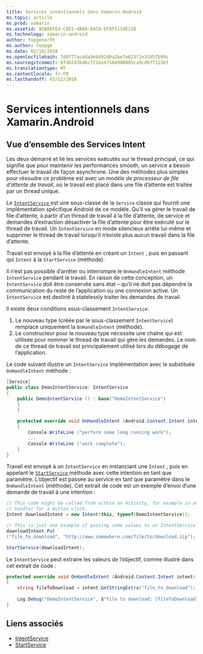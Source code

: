 ```yaml
---
title: Services intentionnels dans Xamarin.Android
ms.topic: article
ms.prod: xamarin
ms.assetid: A5B86FE4-C8E2-4B0A-84CA-EF8F5119E31B
ms.technology: xamarin-android
author: topgenorth
ms.author: toopge
ms.date: 02/16/2018
ms.openlocfilehash: 7d8f77ac4da9eb992d0a2be7e623f1e33d57b99c
ms.sourcegitcommit: 0fdb243b46cf21be47584900805cadcd077121bf
ms.translationtype: MT
ms.contentlocale: fr-FR
ms.lasthandoff: 03/12/2018
---
```

# <a name="intent-services-in-xamarinandroid"></a>Services intentionnels dans Xamarin.Android

## <a name="intent-services-overview"></a>Vue d’ensemble des Services Intent

Les deux démarré et lié les services exécutés sur le thread principal, ce qui signifie que pour maintenir les performances smooth, un service a besoin effectuer le travail de façon asynchrone. Une des méthodes plus simples pour résoudre ce problème est avec un _modèle de processeur de file d’attente de travail_, où le travail est placé dans une file d’attente est traitée par un thread unique. 

Le [ `IntentService` ](https://developer.xamarin.com/api/type/Android.App.IntentService/) est une sous-classe de la `Service` classe qui fournit une implémentation spécifique Android de ce modèle. Qu’il va gérer le travail de file d’attente, à partir d’un thread de travail à la file d’attente, de service et demandes d’extraction désactiver la file d’attente pour être exécuté sur le thread de travail. Un `IntentService` en mode silencieux arrête lui-même et supprimer le thread de travail lorsqu’il n’existe plus aucun travail dans la file d’attente.
 
Travail est envoyé à la file d’attente en créant un `Intent` , puis en passant qui `Intent` à la `StartService` (méthode).

Il n’est pas possible d’arrêter ou interrompre le `OnHandleIntent` méthode `IntentService` pendant le travail. En raison de cette conception, un `IntentService` doit être conservée sans état &ndash; qu’il ne doit pas dépendre la communication du reste de l’application ou une connexion active. Un `IntentService` est destiné à statelessly traiter les demandes de travail.

Il existe deux conditions sous-classement `IntentService`:

1. Le nouveau type (créée par le sous-classement `IntentService`) remplace uniquement la `OnHandleIntent` (méthode).
2. Le constructeur pour le nouveau type nécessite une chaîne qui est utilisée pour nommer le thread de travail qui gère les demandes. Le nom de ce thread de travail est principalement utilisé lors du débogage de l’application.

Le code suivant illustre un `IntentService` implémentation avec le substituée `OnHandleIntent` méthode :

```csharp
[Service]
public class DemoIntentService: IntentService
{
    public DemoIntentService () : base("DemoIntentService")
    {
    }
    
    protected override void OnHandleIntent (Android.Content.Intent intent)
    {
        Console.WriteLine ("perform some long running work");
        ...
        Console.WriteLine ("work complete");
    }
}
```

Travail est envoyé à un `IntentService` en instanciant une `Intent` , puis en appelant le [ `StartService` ](https://developer.xamarin.com/api/member/Android.Content.Context.StartService/p/Android.Content.Intent/) méthode avec cette intention en tant que paramètre. L’objectif est passée au service en tant que paramètre dans le `OnHandleIntent` (méthode). Cet extrait de code est un exemple d’envoi d’une demande de travail à une intention : 

```csharp
// This code might be called from within an Activity, for example in an event
// handler for a button click.
Intent downloadIntent = new Intent(this, typeof(DemoIntentService));

// This is just one example of passing some values to an IntentService via the Intent:
downloadIntent.Put
("file_to_download", "http://www.somewhere.com/file/to/download.zip");

StartService(downloadIntent);
```

Le `IntentService` peut extraire les valeurs de l’objectif, comme illustré dans cet extrait de code :  

```csharp
protected override void OnHandleIntent (Android.Content.Intent intent)
{
    string fileToDownload = intent.GetStringExtra("file_to_download");
    
    Log.Debug("DemoIntentService", $"File to download: {fileToDownload}.");
}
```


## <a name="related-links"></a>Liens associés

- [IntentService](https://developer.xamarin.com/api/type/Android.App.IntentService/)
- [StartService](https://developer.xamarin.com/api/member/Android.Content.Context.StartService/p/Android.Content.Intent/)
